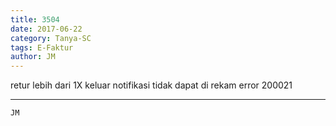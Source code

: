```yaml
---
title: 3504
date: 2017-06-22
category: Tanya-SC
tags: E-Faktur
author: JM
---
```


retur lebih dari 1X keluar notifikasi tidak dapat di rekam error 200021

---



`JM`
